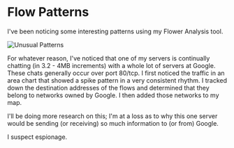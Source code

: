 # Flow Patterns

I've been noticing some interesting patterns using my Flower Analysis tool.

![Unusual Patterns](https://ser.endipito.us/file/unusualpatterns.png)

For whatever reason, I've noticed that one of my servers is continually chatting (in 3.2 - 4MB increments) with a whole lot of servers at Google. These chats generally occur over port 80/tcp. I first noticed the traffic in an area chart that showed a spike pattern in a very consistent rhythm. I tracked down the destination addresses of the flows and determined that they belong to networks owned by Google. I then added those networks to my map.

I'll be doing more research on this; I'm at a loss as to why this one server would be sending (or receiving) so much information to (or from) Google.

I suspect espionage.
